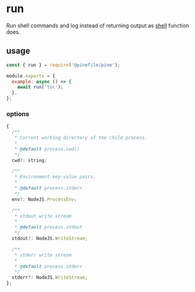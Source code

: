 # run

Run shell commands and log instead of returning output as [shell](./shell.md) function does.

## usage

```js
const { run } = require('@pinefile/pine');

module.exports = {
  example: async () => {
    await run('tsc');
  },
};
```

### options

```js
{
  /**
   * Current working directory of the child process.
   *
   * @default process.cwd()
   */
  cwd?: string;

  /**
   * Environment key-value pairs.
   *
   * @default process.stderr
   */
  env?: NodeJS.ProcessEnv;

  /**
   * stdout write stream
   *
   * @default process.stdout
   */
  stdout?: NodeJS.WriteStream;

  /**
   * stderr write stream
   *
   * @default process.stderr
   */
  stderr?: NodeJS.WriteStream;
};
```
